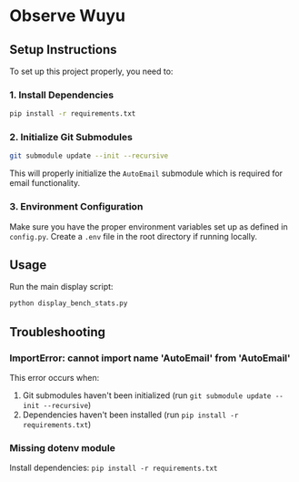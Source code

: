 # Observe Wuyu

## Setup Instructions

To set up this project properly, you need to:

### 1. Install Dependencies
```bash
pip install -r requirements.txt
```

### 2. Initialize Git Submodules
```bash
git submodule update --init --recursive
```

This will properly initialize the `AutoEmail` submodule which is required for email functionality.

### 3. Environment Configuration
Make sure you have the proper environment variables set up as defined in `config.py`. Create a `.env` file in the root directory if running locally.

## Usage

Run the main display script:
```bash
python display_bench_stats.py
```

## Troubleshooting

### ImportError: cannot import name 'AutoEmail' from 'AutoEmail'
This error occurs when:
1. Git submodules haven't been initialized (run `git submodule update --init --recursive`)
2. Dependencies haven't been installed (run `pip install -r requirements.txt`)

### Missing dotenv module
Install dependencies: `pip install -r requirements.txt`